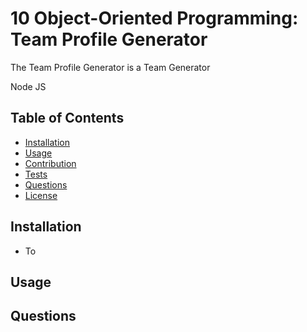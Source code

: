 # 10 Object-Oriented Programming: Team Profile Generator

The Team Profile Generator is a Team Generator 

Node JS 

## Table of Contents
- [Installation](#installation)
- [Usage](#usage)
- [Contribution](#contribution)
- [Tests](#tests)
- [Questions](#questions)
- [License](#license)

## Installation
- To 


## Usage

## Questions